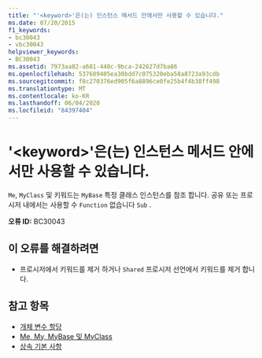```yaml
---
title: "'<keyword>'은(는) 인스턴스 메서드 안에서만 사용할 수 있습니다."
ms.date: 07/20/2015
f1_keywords:
- bc30043
- vbc30043
helpviewer_keywords:
- BC30043
ms.assetid: 7973aa82-a681-440c-9bca-242627d7ba86
ms.openlocfilehash: 537689405ea30bdd7c075320eba58a8723a93cdb
ms.sourcegitcommit: f8c270376ed905f6a8896ce0fe25b4f4b38ff498
ms.translationtype: MT
ms.contentlocale: ko-KR
ms.lasthandoff: 06/04/2020
ms.locfileid: "84397404"
---
```

# <a name="keyword-is-valid-only-within-an-instance-method"></a>'\<keyword>'은(는) 인스턴스 메서드 안에서만 사용할 수 있습니다.
`Me`, `MyClass` 및 키워드는 `MyBase` 특정 클래스 인스턴스를 참조 합니다. 공유 또는 프로시저 내에서는 사용할 수 `Function` 없습니다 `Sub` .  
  
 **오류 ID:** BC30043  
  
## <a name="to-correct-this-error"></a>이 오류를 해결하려면  
  
- 프로시저에서 키워드를 제거 하거나 `Shared` 프로시저 선언에서 키워드를 제거 합니다.  
  
## <a name="see-also"></a>참고 항목

- [개체 변수 할당](../../programming-guide/language-features/variables/object-variable-assignment.md)
- [Me, My, MyBase 및 MyClass](../../programming-guide/program-structure/me-my-mybase-and-myclass.md)
- [상속 기본 사항](../../programming-guide/language-features/objects-and-classes/inheritance-basics.md)
